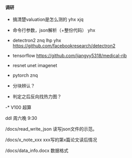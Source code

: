 #### 调研

- 搞清楚valuation是怎么测的 yhx xjq

- 命令行参数，json解析（+整份代码） yhx

- detectron2 znq lhp yhx https://github.com/facebookresearch/detectron2

- tensorflow https://github.com/jiangyy5318/medical-rib 

- resnet unet imagenet

- pytorch znq

- 分块辨认？

- 判定之后反向找热力图？

-* V100 超算

ddl 周六晚 9:30

/docs/read_write_json  读写json文件的示范。

/docs/x_note_xxx   xxx写的第x篇论文读后情况

/docs/data_info.docx     数据格式
